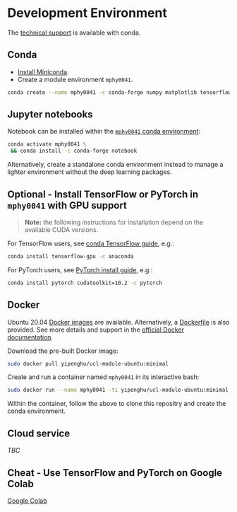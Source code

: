 
# Development Environment
The [technical support](https://weisslab.cs.ucl.ac.uk/YipengHu/mphy0030/-/blob/main/docs/dev_env_python.md) is available with conda.  

## Conda
- [Install Miniconda](https://docs.conda.io/projects/conda/en/latest/user-guide/install/).
- Create a module environment `mphy0041`.
```bash
conda create --name mphy0041 -c conda-forge numpy matplotlib tensorflow=2.6 pytorch=1.10
```

## Jupyter notebooks
Notebook can be installed within the [`mphy0041` conda environment](../docs/conda.md):

``` bash
conda activate mphy0041 \
 && conda install -c conda-forge notebook
```

Alternatively, create a standalone conda environment instead to manage a lighter environment without the deep learning packages.



## Optional - Install TensorFlow or PyTorch in `mphy0041` with GPU support
>**Note:** the following instructions for installation depend on the available CUDA versions.

For TensorFlow users, see [conda TensorFlow guide](https://docs.anaconda.com/anaconda/user-guide/tasks/tensorflow/), e.g.:
```bash
conda install tensorflow-gpu -c anaconda 
```

For PyTorch users, see [PyTorch install guide](https://pytorch.org/get-started/locally/), e.g.:
```bash
conda install pytorch cudatoolkit=10.2 -c pytorch
```


## Docker 
Ubuntu 20.04 [Docker images](https://hub.docker.com/repository/docker/yipenghu/ucl-module-ubuntu) are available. Alternatively, a [Dockerfile](../Dockerfile) is also provided. See more details and support in the [official Docker documentation](https://docs.docker.com/).  

Download the pre-built Docker image:
```bash
sudo docker pull yipenghu/ucl-module-ubuntu:minimal 
```
Create and run a container named `mphy0041` in its interactive bash:
```bash
sudo docker run --name mphy0041 -ti yipenghu/ucl-module-ubuntu:minimal bash
```
Within the container, follow the above to clone this repositry and create the conda environment.


## Cloud service
_TBC_


## Cheat - Use TensorFlow and PyTorch on Google Colab
[Google Colab](https://colab.research.google.com/)
